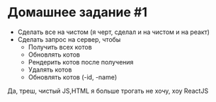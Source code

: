 # Домашнее задание #1

* Сделать все на чистом (я черт, сделал и на чистом и на реакт)
* Сделать запрос на сервер, чтобы
  * Получить всех котов
  * Обновлять котов
  * Рендерить котов после получения
  * Удалять котов
  * Обновлять котов (-id, -name)

Да, треш, чистый JS,HTML я больше трогать не хочу, хоу ReactJS